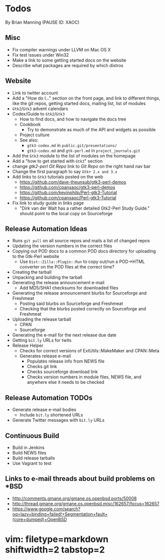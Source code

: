 # Todos #
By Brian Manning (PAUSE ID: XAOC)

## Misc ##
- Fix compiler warnings under LLVM on Mac OS X
- Fix test issues under Win32
- Make a link to some getting started docs on the website
- Describe what packages are required by which distros

## Website ##
- Link to twitter account
- Add a "How do I..." section on the front page, and link to different things,
  like the git repos, getting started docs, mailing list, list of modules
- `Gtk2`/`Gtk3` advent calendars
- Codex/Guide to `Gtk2`/`Gtk3`
  - How to find docs, and how to navigate the docs tree
  - Cookbook
    - Try to demonstrate as much of the API and widgets as possible
  - Project culture
  - See also:
    - `gtk3-codex.md` in `public.git/presentations/`
    - `gtk3-codex.md` and `gtk-perl.md` in `project_journals.git`
- Add the `Gtk3` module to the list of modules on the homepage
- Add a "how to get started with `Gtk3`" section
- change _gtk2-perl Git Repo_ link to _Git Repo_ on the right hand nav bar
- Change the first paragraph to say `Gtk+ 2.x and 3.x`
- Add links to `Gtk3` tutorials posted on the web
  - https://github.com/dave-theunsub/gtk3-perl-demos
  - https://github.com/cpanxaoc/gtk3-perl-demos
  - https://github.com/kevinphilp/Perl-gtk3-Tutorial
  - https://github.com/cpanxaoc/Perl-gtk3-Tutorial
- Fix link to study guide in links page
  - "Dirk van der Walt has a rather detailed Gtk2-Perl Study Guide." should
    point to the local copy on Sourceforge

## Release Automation Ideas ##
  - Runs `git pull` on all source repos and mails a list of changed repos
  - Updating the version numbers in the correct files
  - Copying out POD docs to a common POD docs directory for uploading to the
    Gtk-Perl website
    - Use `Dist::Zilla::Plugin::Run` to copy out/run a POD->HTML converter on
      the POD files at the correct time?
  - Creating the tarball
  - Unpacking and building the tarball
  - Generating the release announcement e-mail
    - Add MD5/SHA1 checksums for downloaded files
  - Generating the release announcement blurbs for Sourceforge and Freshmeat
    - Posting said blurbs on Sourceforge and Freshmeat
    - Checking that the blurbs posted correctly on Sourceforge and Freshmeat
  - Uploading the release tarball
    - CPAN
    - Sourceforge
  - Generating the e-mail for the next release due date
  - Getting `bit.ly` URLs for twits
- Release Helper
  - Checkѕ for correct versions of ExtUtils::MakeMaker and CPAN::Meta
  - Generates release e-mail
    - Populates release info from NEWS file
    - Checks git link
    - Checks sourceforge download link
    - Checks version numbers in module files, NEWS file, and anywhere else it
      needs to be checked

## Release Automation TODOs ##
- Generate release e-mail bodies
  - Include `bit.ly` shortened URLs
- Generate Twitter messages with `bit.ly` URLs

## Continuous Build ##
- Build in Jenkins
- Build NEWS files
- Build release tarballs
- Use Vagrant to test

## Links to e-mail threads about build problems on *BSD ##
- http://comments.gmane.org/gmane.os.openbsd.ports/50008
- http://thread.gmane.org/gmane.os.openbsd.misc/162657/focus=162657
- https://www.google.com/search?oq=lazy+binding+failed!+Segmentation+fault+(core+dumped)+OpenBSD

# vim: filetype=markdown shiftwidth=2 tabstop=2
